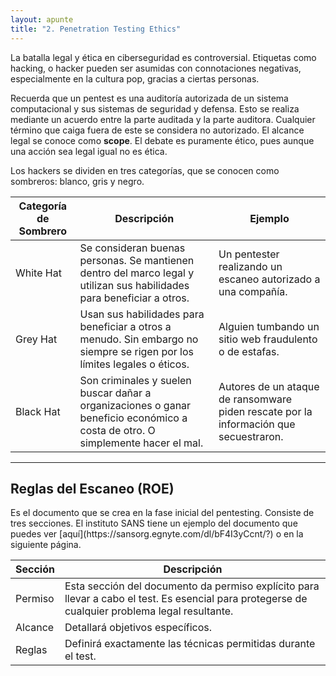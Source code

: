 ```yaml
---
layout: apunte
title: "2. Penetration Testing Ethics"
---
```


La batalla legal y ética en ciberseguridad es controversial. Etiquetas como hacking, o hacker pueden ser asumidas con connotaciones negativas, especialmente en la cultura pop, gracias a ciertas personas.

Recuerda que un pentest es una auditoría autorizada de un sistema computacional y sus sistemas de seguridad y defensa. Esto se realiza mediante un acuerdo entre la parte auditada y la parte auditora. Cualquier término que caiga fuera de este se considera no autorizado. El alcance legal se conoce como **scope**. El debate es puramente ético, pues aunque una acción sea legal igual no es ética.

Los hackers se dividen en tres categorías, que se conocen como sombreros: blanco, gris y negro.

| **Categoría de Sombrero** | **Descripción**                                                                                                                | **Ejemplo**                                                                           |
| ------------------------- | ------------------------------------------------------------------------------------------------------------------------------ | ------------------------------------------------------------------------------------- |
| White Hat                 | Se consideran buenas personas. Se mantienen dentro del marco legal y utilizan sus habilidades para beneficiar a otros.         | Un pentester realizando un escaneo autorizado a una compañía.                         |
| Grey Hat                  | Usan sus habilidades para beneficiar a otros a menudo. Sin embargo no siempre se rigen por los límites legales o éticos.       | Alguien tumbando un sitio web fraudulento o de estafas.                               |
| Black Hat                 | Son criminales y suelen buscar dañar a organizaciones o ganar beneficio económico a costa de otro. O simplemente hacer el mal. | Autores de un ataque de ransomware piden rescate por la información que secuestraron. |

----------------------------------------
<h2>Reglas del Escaneo (ROE)</h2>
Es el documento que se crea en la fase inicial del pentesting. Consiste de tres secciones. El instituto SANS tiene un ejemplo del documento que puedes ver [aquí](https://sansorg.egnyte.com/dl/bF4I3yCcnt/?) o en la siguiente página.

| **Sección** | **Descripción**                                                                                                                                 |
| ----------- | ----------------------------------------------------------------------------------------------------------------------------------------------- |
| Permiso     | Esta sección del documento da permiso explícito para llevar a cabo el test. Es esencial para protegerse de cualquier problema legal resultante. |
| Alcance     | Detallará objetivos específicos.                                                                                                                |
| Reglas      | Definirá exactamente las técnicas permitidas durante el test.                                                                                   |

